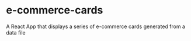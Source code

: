 # e-commerce-cards
A React App that displays a series of e-commerce cards generated from a data file

